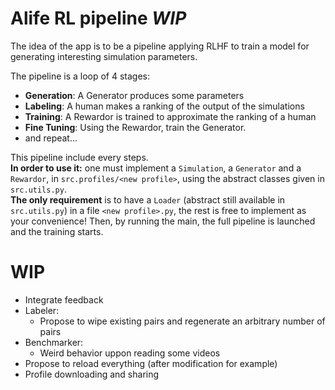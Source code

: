 # Alife RL pipeline _WIP_
The idea of the app is to be a pipeline applying RLHF to train a model for generating interesting simulation parameters.

The pipeline is a loop of 4 stages:
- **Generation**: A Generator produces some parameters
- **Labeling**: A human makes a ranking of the output of the simulations
- **Training**: A Rewardor is trained to approximate the ranking of a human
- **Fine Tuning**: Using the Rewardor, train the Generator.
- and repeat...

This pipeline include every steps.  
**In order to use it:** one must implement a `Simulation`, a `Generator` and a `Rewardor`, in `src.profiles/<new profile>`, using the abstract classes given in `src.utils.py`.  
**The only requirement** is to have a `Loader` (abstract still available in `src.utils.py`) in a file `<new profile>.py`, the rest is free to implement as your convenience!
Then, by running the main, the full pipeline is launched and the training starts.

# WIP
- Integrate feedback
- Labeler: 
    - Propose to wipe existing pairs and regenerate an arbitrary number of pairs
- Benchmarker:
    - Weird behavior uppon reading some videos
- Propose to reload everything (after modification for example)
- Profile downloading and sharing
